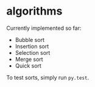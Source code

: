 # algorithms

Currently implemented so far:

- Bubble sort
- Insertion sort
- Selection sort
- Merge sort
- Quick sort

To test sorts, simply run `py.test`.
